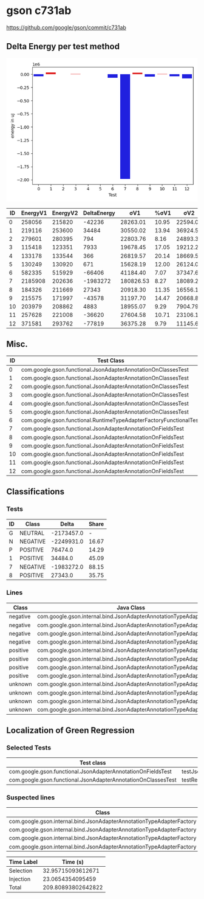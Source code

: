 # gson c731ab


https://github.com/google/gson/commit/c731ab



## Delta Energy per test method

![](./gson_delta_energy_0_v.png)


| ID | EnergyV1 | EnergyV2 | DeltaEnergy | σV1 | %σV1 | σV2 | %σV2 |
| --- | --- | --- | --- | --- | --- | --- | --- |
| 0 | 258056 | 215820 | -42236 | 28263.01 | 10.95 | 22594.04 | 10.47 |
| 1 | 219116 | 253600 | 34484 | 30550.02 | 13.94 | 36924.57 | 14.56 |
| 2 | 279601 | 280395 | 794 | 22803.76 | 8.16 | 24893.33 | 8.88 |
| 3 | 115418 | 123351 | 7933 | 19678.45 | 17.05 | 19212.29 | 15.58 |
| 4 | 133178 | 133544 | 366 | 26819.57 | 20.14 | 18669.56 | 13.98 |
| 5 | 130249 | 130920 | 671 | 15628.19 | 12.00 | 26124.03 | 19.95 |
| 6 | 582335 | 515929 | -66406 | 41184.40 | 7.07 | 37347.68 | 7.24 |
| 7 | 2185908 | 202636 | -1983272 | 180826.53 | 8.27 | 18089.24 | 8.93 |
| 8 | 184326 | 211669 | 27343 | 20918.30 | 11.35 | 16556.18 | 7.82 |
| 9 | 215575 | 171997 | -43578 | 31197.70 | 14.47 | 20668.82 | 12.02 |
| 10 | 203979 | 208862 | 4883 | 18955.07 | 9.29 | 7904.79 | 3.78 |
| 11 | 257628 | 221008 | -36620 | 27604.58 | 10.71 | 23106.18 | 10.45 |
| 12 | 371581 | 293762 | -77819 | 36375.28 | 9.79 | 11145.65 | 3.79 |

## Misc.

| ID | Test Class | Test Method |
| --- | --- | --- |
| 0 | com.google.gson.functional.JsonAdapterAnnotationOnClassesTest | testJsonAdapterInvoked |
| 1 | com.google.gson.functional.JsonAdapterAnnotationOnClassesTest | testRegisteredDeserializerOverridesJsonAdapter |
| 2 | com.google.gson.functional.JsonAdapterAnnotationOnClassesTest | testRegisteredSerializerOverridesJsonAdapter |
| 3 | com.google.gson.functional.JsonAdapterAnnotationOnClassesTest | testNullSafeObjectFromJson |
| 4 | com.google.gson.functional.JsonAdapterAnnotationOnClassesTest | testIncorrectTypeAdapterFails |
| 5 | com.google.gson.functional.JsonAdapterAnnotationOnClassesTest | testJsonAdapterFactoryInvoked |
| 6 | com.google.gson.functional.RuntimeTypeAdapterFactoryFunctionalTest | testSubclassesAutomaticallySerialzed |
| 7 | com.google.gson.functional.JsonAdapterAnnotationOnFieldsTest | testClassAnnotationAdapterFactoryTakesPrecedenceOverDefault |
| 8 | com.google.gson.functional.JsonAdapterAnnotationOnFieldsTest | testJsonAdapterWrappedInNullSafeAsRequested |
| 9 | com.google.gson.functional.JsonAdapterAnnotationOnFieldsTest | testClassAnnotationAdapterTakesPrecedenceOverDefault |
| 10 | com.google.gson.functional.JsonAdapterAnnotationOnFieldsTest | testFieldAnnotationTakesPrecedenceOverClassAnnotation |
| 11 | com.google.gson.functional.JsonAdapterAnnotationOnFieldsTest | testJsonAdapterInvokedOnlyForAnnotatedFields |
| 12 | com.google.gson.functional.JsonAdapterAnnotationOnFieldsTest | testFieldAnnotationTakesPrecedenceOverRegisteredTypeAdapter |



## Classifications

### Tests
| ID | Class | Delta | Share |
| --- | --- | --- | --- |
| G | NEUTRAL | -2173457.0 | - |
| N | NEGATIVE | -2249931.0 | 16.67 |
| P | POSITIVE | 76474.0 | 14.29 |
| 1 | POSITIVE | 34484.0 | 45.09 |
| 7 | NEGATIVE | -1983272.0 | 88.15 |
| 8 | POSITIVE | 27343.0 | 35.75 |

### Lines
| Class | Java Class | Line |
| --- | --- | --- |
| negative | com.google.gson.internal.bind.JsonAdapterAnnotationTypeAdapterFactory | 67 |
| negative | com.google.gson.internal.bind.JsonAdapterAnnotationTypeAdapterFactory | 68 |
| negative | com.google.gson.internal.bind.JsonAdapterAnnotationTypeAdapterFactory | 70 |
| negative | com.google.gson.internal.bind.JsonAdapterAnnotationTypeAdapterFactory | 54 |
| positive | com.google.gson.internal.bind.JsonAdapterAnnotationTypeAdapterFactory | 67 |
| positive | com.google.gson.internal.bind.JsonAdapterAnnotationTypeAdapterFactory | 68 |
| positive | com.google.gson.internal.bind.JsonAdapterAnnotationTypeAdapterFactory | 70 |
| positive | com.google.gson.internal.bind.JsonAdapterAnnotationTypeAdapterFactory | 54 |
| unknown | com.google.gson.internal.bind.JsonAdapterAnnotationTypeAdapterFactory | 67 |
| unknown | com.google.gson.internal.bind.JsonAdapterAnnotationTypeAdapterFactory | 68 |
| unknown | com.google.gson.internal.bind.JsonAdapterAnnotationTypeAdapterFactory | 70 |
| unknown | com.google.gson.internal.bind.JsonAdapterAnnotationTypeAdapterFactory | 54 |



## Localization of Green Regression
### Selected Tests
| Test class | test method |
| --- | --- |
| com.google.gson.functional.JsonAdapterAnnotationOnFieldsTest | testJsonAdapterWrappedInNullSafeAsRequested |
| com.google.gson.functional.JsonAdapterAnnotationOnClassesTest | testRegisteredDeserializerOverridesJsonAdapter |

### Suspected lines
| Class | line |
| --- | --- |
| com.google.gson.internal.bind.JsonAdapterAnnotationTypeAdapterFactory | [68](https://github.com/google/gson/tree/c731ab/gson/src/main/java/com/google/gson/internal/bind/JsonAdapterAnnotationTypeAdapterFactory.java#L68) |
| com.google.gson.internal.bind.JsonAdapterAnnotationTypeAdapterFactory | [54](https://github.com/google/gson/tree/c731ab/gson/src/main/java/com/google/gson/internal/bind/JsonAdapterAnnotationTypeAdapterFactory.java#L68#L54) |
| com.google.gson.internal.bind.JsonAdapterAnnotationTypeAdapterFactory | [67](https://github.com/google/gson/tree/c731ab/gson/src/main/java/com/google/gson/internal/bind/JsonAdapterAnnotationTypeAdapterFactory.java#L68#L54#L67) |
| com.google.gson.internal.bind.JsonAdapterAnnotationTypeAdapterFactory | [70](https://github.com/google/gson/tree/c731ab/gson/src/main/java/com/google/gson/internal/bind/JsonAdapterAnnotationTypeAdapterFactory.java#L68#L54#L67#L70) |



| Time Label | Time (s) |
| --- | --- |
| Selection | 32.95715093612671 |
| Injection | 23.0654354095459 |
| Total | 209.80893802642822 |



